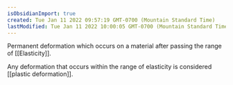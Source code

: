 ```yaml
---
isObsidianImport: true
created: Tue Jan 11 2022 09:57:19 GMT-0700 (Mountain Standard Time)
lastModified: Tue Jan 11 2022 10:00:05 GMT-0700 (Mountain Standard Time)
---
```

Permanent deformation which occurs on a material after passing the range of [[Elasticity]].

Any deformation that occurs within the range of elasticity is considered [[plastic deformation]].